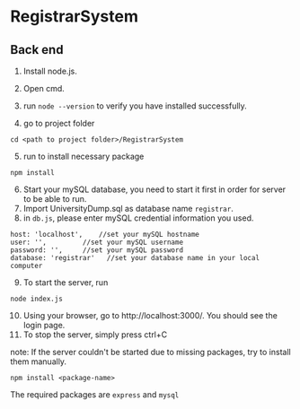 # RegistrarSystem
## Back end
1. Install node.js.
2. Open cmd.
3. run `node --version` to verify you have installed successfully.

4. go to project folder
```
cd <path to project folder>/RegistrarSystem
```
5. run to install necessary package
```
npm install
```
6. Start your mySQL database, you need to start it first in order for server to be able to run.
7. Import UniversityDump.sql as database name `registrar`.
8. in `db.js`, please enter mySQL credential information you used.
 ```
 host: 'localhost',    //set your mySQL hostname
 user: '',         //set your mySQL username
 password: '',     //set your mySQL password
 database: 'registrar'   //set your database name in your local computer
 ```
9. To start the server, run
```
node index.js
```
10. Using your browser, go to http://localhost:3000/. You should see the login page.
11. To stop the server, simply press ctrl+C

note: If the server couldn't be started due to missing packages, try to install them manually.
```
npm install <package-name>
```
The required packages are `express` and `mysql`
